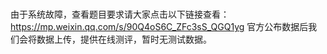 # 
由于系统故障，查看题目要求请大家点击以下链接查看：https://mp.weixin.qq.com/s/90Q4oS6C_ZFc3sS_QGQ1yg
官方公布数据后我们会将数据上传，提供在线测评，暂时无测试数据。
